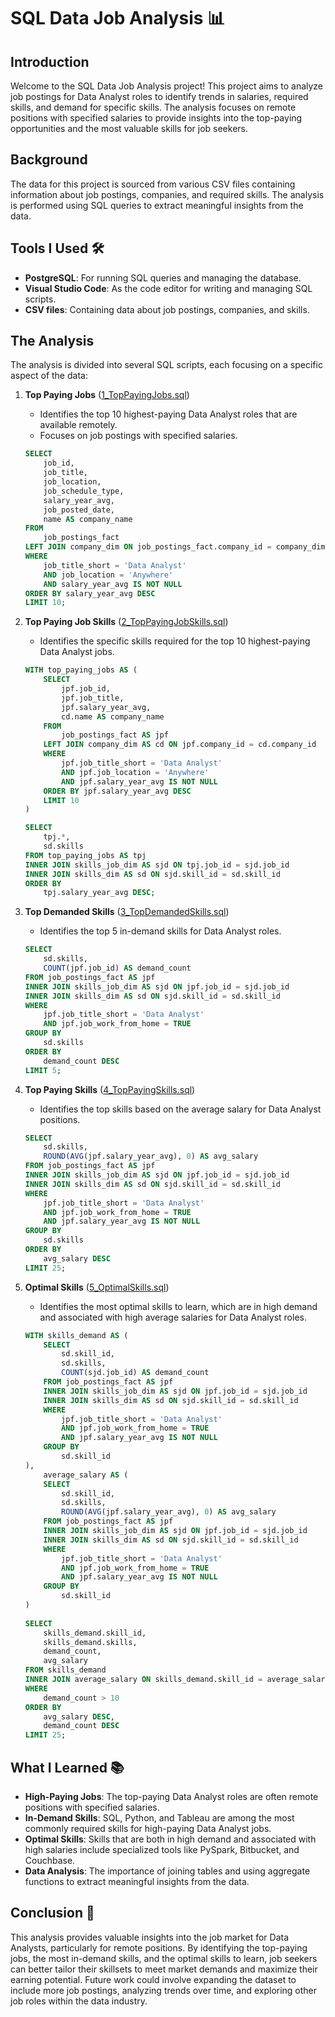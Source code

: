 # SQL Data Job Analysis 📊

## Introduction
Welcome to the SQL Data Job Analysis project! This project aims to analyze job postings for Data Analyst roles to identify trends in salaries, required skills, and demand for specific skills. The analysis focuses on remote positions with specified salaries to provide insights into the top-paying opportunities and the most valuable skills for job seekers.

## Background
The data for this project is sourced from various CSV files containing information about job postings, companies, and required skills. The analysis is performed using SQL queries to extract meaningful insights from the data.

## Tools I Used 🛠️
- **PostgreSQL**: For running SQL queries and managing the database.
- **Visual Studio Code**: As the code editor for writing and managing SQL scripts.
- **CSV files**: Containing data about job postings, companies, and skills.

## The Analysis
The analysis is divided into several SQL scripts, each focusing on a specific aspect of the data:

1. **Top Paying Jobs** ([1_TopPayingJobs.sql](project_SQL/1_TopPayingJobs.sql))
    - Identifies the top 10 highest-paying Data Analyst roles that are available remotely.
    - Focuses on job postings with specified salaries.

    ```sql
    SELECT
        job_id,
        job_title,
        job_location,
        job_schedule_type,
        salary_year_avg,
        job_posted_date,
        name AS company_name
    FROM
        job_postings_fact
    LEFT JOIN company_dim ON job_postings_fact.company_id = company_dim.company_id
    WHERE 
        job_title_short = 'Data Analyst' 
        AND job_location = 'Anywhere'
        AND salary_year_avg IS NOT NULL
    ORDER BY salary_year_avg DESC
    LIMIT 10;
    ```

2. **Top Paying Job Skills** ([2_TopPayingJobSkills.sql](project_SQL/2_TopPayingJobSkills.sql))
    - Identifies the specific skills required for the top 10 highest-paying Data Analyst jobs.

    ```sql
    WITH top_paying_jobs AS (
        SELECT
            jpf.job_id,
            jpf.job_title,
            jpf.salary_year_avg,
            cd.name AS company_name
        FROM
            job_postings_fact AS jpf
        LEFT JOIN company_dim AS cd ON jpf.company_id = cd.company_id
        WHERE 
            jpf.job_title_short = 'Data Analyst'
            AND jpf.job_location = 'Anywhere'
            AND jpf.salary_year_avg IS NOT NULL
        ORDER BY jpf.salary_year_avg DESC
        LIMIT 10
    ) 

    SELECT 
        tpj.*,
        sd.skills
    FROM top_paying_jobs AS tpj
    INNER JOIN skills_job_dim AS sjd ON tpj.job_id = sjd.job_id
    INNER JOIN skills_dim AS sd ON sjd.skill_id = sd.skill_id
    ORDER BY 
        tpj.salary_year_avg DESC;
    ```

3. **Top Demanded Skills** ([3_TopDemandedSkills.sql](project_SQL/3_TopDemandedSkills.sql))
    - Identifies the top 5 in-demand skills for Data Analyst roles.

    ```sql
    SELECT
        sd.skills,
        COUNT(jpf.job_id) AS demand_count
    FROM job_postings_fact AS jpf
    INNER JOIN skills_job_dim AS sjd ON jpf.job_id = sjd.job_id
    INNER JOIN skills_dim AS sd ON sjd.skill_id = sd.skill_id
    WHERE
        jpf.job_title_short = 'Data Analyst'
        AND jpf.job_work_from_home = TRUE
    GROUP BY
        sd.skills
    ORDER BY
        demand_count DESC
    LIMIT 5;
    ```

4. **Top Paying Skills** ([4_TopPayingSkills.sql](project_SQL/4_TopPayingSkills.sql))
    - Identifies the top skills based on the average salary for Data Analyst positions.

    ```sql
    SELECT
        sd.skills,
        ROUND(AVG(jpf.salary_year_avg), 0) AS avg_salary
    FROM job_postings_fact AS jpf
    INNER JOIN skills_job_dim AS sjd ON jpf.job_id = sjd.job_id
    INNER JOIN skills_dim AS sd ON sjd.skill_id = sd.skill_id
    WHERE
        jpf.job_title_short = 'Data Analyst'
        AND jpf.job_work_from_home = TRUE
        AND jpf.salary_year_avg IS NOT NULL
    GROUP BY
        sd.skills
    ORDER BY
        avg_salary DESC
    LIMIT 25;
    ```

5. **Optimal Skills** ([5_OptimalSkills.sql](project_SQL/5_OptimalSkills.sql))
    - Identifies the most optimal skills to learn, which are in high demand and associated with high average salaries for Data Analyst roles.

    ```sql
    WITH skills_demand AS (
        SELECT
            sd.skill_id,
            sd.skills,
            COUNT(sjd.job_id) AS demand_count
        FROM job_postings_fact AS jpf
        INNER JOIN skills_job_dim AS sjd ON jpf.job_id = sjd.job_id
        INNER JOIN skills_dim AS sd ON sjd.skill_id = sd.skill_id
        WHERE
            jpf.job_title_short = 'Data Analyst'
            AND jpf.job_work_from_home = TRUE
            AND jpf.salary_year_avg IS NOT NULL
        GROUP BY
            sd.skill_id
    ),
        average_salary AS (
        SELECT
            sd.skill_id,
            sd.skills,
            ROUND(AVG(jpf.salary_year_avg), 0) AS avg_salary
        FROM job_postings_fact AS jpf
        INNER JOIN skills_job_dim AS sjd ON jpf.job_id = sjd.job_id
        INNER JOIN skills_dim AS sd ON sjd.skill_id = sd.skill_id
        WHERE
            jpf.job_title_short = 'Data Analyst'
            AND jpf.job_work_from_home = TRUE
            AND jpf.salary_year_avg IS NOT NULL
        GROUP BY
            sd.skill_id
    )
        
    SELECT
        skills_demand.skill_id,
        skills_demand.skills,
        demand_count,
        avg_salary
    FROM skills_demand
    INNER JOIN average_salary ON skills_demand.skill_id = average_salary.skill_id
    WHERE
        demand_count > 10
    ORDER BY
        avg_salary DESC,
        demand_count DESC
    LIMIT 25;
    ```

 ## What I Learned 📚
- **High-Paying Jobs**: The top-paying Data Analyst roles are often remote positions with specified salaries.
- **In-Demand Skills**: SQL, Python, and Tableau are among the most commonly required skills for high-paying Data Analyst jobs.
- **Optimal Skills**: Skills that are both in high demand and associated with high salaries include specialized tools like PySpark, Bitbucket, and Couchbase.
- **Data Analysis**: The importance of joining tables and using aggregate functions to extract meaningful insights from the data.

## Conclusion 🎉
This analysis provides valuable insights into the job market for Data Analysts, particularly for remote positions. By identifying the top-paying jobs, the most in-demand skills, and the optimal skills to learn, job seekers can better tailor their skillsets to meet market demands and maximize their earning potential. Future work could involve expanding the dataset to include more job postings, analyzing trends over time, and exploring other job roles within the data industry.
